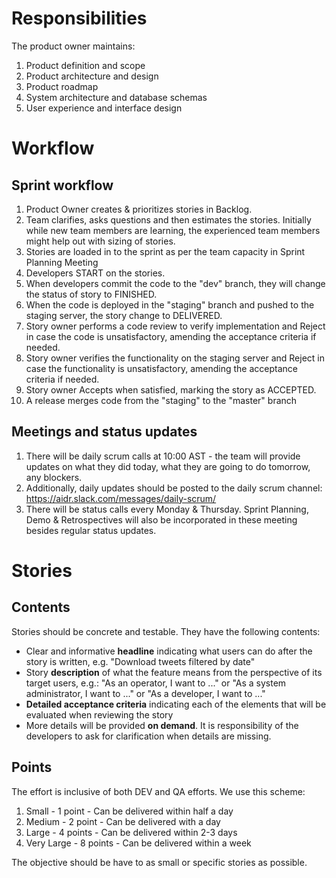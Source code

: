 # Responsibilities

The product owner maintains:

1. Product definition and scope
2. Product architecture and design
3. Product roadmap
4. System architecture and database schemas
5. User experience and interface design

# Workflow

## Sprint workflow

1. Product Owner creates & prioritizes stories in Backlog.
2. Team clarifies, asks questions and then estimates the stories. Initially while new team members are learning, the experienced team members might help out with sizing of stories.
3. Stories are loaded in to the sprint as per the team capacity in Sprint Planning Meeting
4. Developers START on the stories.
5. When developers commit the code to the "dev" branch, they will change the status of story to FINISHED.
6. When the code is deployed in the "staging" branch and pushed to the staging server, the story change to DELIVERED.
7. Story owner performs a code review to verify implementation and Reject in case the code is unsatisfactory, amending the acceptance criteria if needed.
8. Story owner verifies the functionality on the staging server and Reject in case the functionality is unsatisfactory, amending the acceptance criteria if needed.
9. Story owner Accepts when satisfied, marking the story as ACCEPTED.
10. A release merges code from the "staging" to the "master" branch

## Meetings and status updates

1. There will be daily scrum calls at 10:00 AST - the team will provide updates on what they did today, what they are going to do tomorrow, any blockers.
2. Additionally, daily updates should be posted to the daily scrum channel: https://aidr.slack.com/messages/daily-scrum/ 
3. There will be status calls every Monday & Thursday. Sprint Planning, Demo & Retrospectives will also be incorporated in these meeting besides regular status updates.

# Stories

## Contents

Stories should be concrete and testable. They have the following contents:

* Clear and informative **headline** indicating what users can do after the story is written, e.g. "Download tweets filtered by date"
* Story **description** of what the feature means from the perspective of its target users, e.g.: "As an operator, I want to ..." or "As a system administrator, I want to ..." or "As a developer, I want to ..."
* **Detailed acceptance criteria** indicating each of the elements that will be evaluated when reviewing the story
* More details will be provided **on demand**. It is responsibility of the developers to ask for clarification when details are missing.

## Points

The effort is inclusive of both DEV and QA efforts. We use this scheme:

1. Small  - 1 point - Can be delivered within half a day
2. Medium - 2 point - Can be delivered with a day
3. Large - 4 points - Can be delivered within 2-3 days
4. Very Large - 8 points - Can be delivered within a week

The objective should be have to as small or specific stories as possible.
